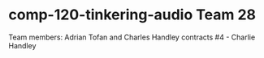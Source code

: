 # comp-120-tinkering-audio Team 28
Team members: Adrian Tofan and Charles Handley
contracts #4 - Charlie Handley